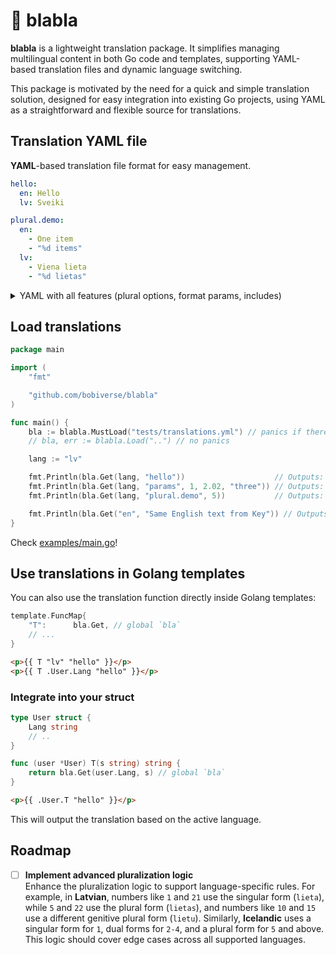 # 💬 blabla

**blabla** is a lightweight translation package. 
It simplifies managing multilingual content in both Go code and templates, supporting YAML-based translation files and dynamic language switching.

This package is motivated by the need for a quick and simple translation solution, designed for easy integration into existing Go projects, using YAML as a straightforward and flexible source for translations.


## Translation YAML file

**YAML**-based translation file format for easy management.


```yaml
hello:
  en: Hello
  lv: Sveiki

plural.demo:
  en:
    - One item
    - "%d items"
  lv: 
    - Viena lieta
    - "%d lietas"
```

<details>
  <summary>YAML with all features (plural options, format params, includes)</summary>
  
<br/>
The `^` in a YAML file copies the text from the translation key. The key can either be used as the final text or as a unique token for translations below.

```yaml

params:
  en: "1=%d, 2=%0.2f 3=%s"
  lv: "1=%d, 2=%0.2f 3=%s"

Same English text from Key:
  en: ^
  lv: Tas pats teksts no key

# Include additional translation files
include:
  sub: sub.yml
  sub2: sub3.yml
```
</details>

## Load translations

```go
package main

import (
	"fmt"

	"github.com/bobiverse/blabla"
)

func main() {
	bla := blabla.MustLoad("tests/translations.yml") // panics if there's an error
	// bla, err := blabla.Load("..") // no panics

	lang := "lv"

	fmt.Println(bla.Get(lang, "hello"))                    // Outputs: "Sveiki"
	fmt.Println(bla.Get(lang, "params", 1, 2.02, "three")) // Outputs: "1=1, 2=2.02 3=three"
	fmt.Println(bla.Get(lang, "plural.demo", 5))           // Outputs: "5 items"

	fmt.Println(bla.Get("en", "Same English text from Key")) // Outputs: "Same English text from Key"
}
```

Check [examples/main.go](examples/main.go)!


## Use translations in Golang templates

You can also use the translation function directly inside Golang templates:

```go
template.FuncMap{
    "T":      bla.Get, // global `bla`
    // ...
}
```

```html
<p>{{ T "lv" "hello" }}</p>
<p>{{ T .User.Lang "hello" }}</p>
```

### Integrate into your struct
```go
type User struct {
    Lang string 
    // ..
}

func (user *User) T(s string) string {
    return bla.Get(user.Lang, s) // global `bla`
}
```

```html
<p>{{ .User.T "hello" }}</p>
```

This will output the translation based on the active language.


## Roadmap

- [ ] **Implement advanced pluralization logic**  
  Enhance the pluralization logic to support language-specific rules. For example, in **Latvian**, numbers like `1` and `21` use the singular form (`lieta`), while `5` and `22` use the plural form (`lietas`), and numbers like `10` and `15` use a different genitive plural form (`lietu`). Similarly, **Icelandic** uses a singular form for `1`, dual forms for `2-4`, and a plural form for `5` and above. This logic should cover edge cases across all supported languages.

